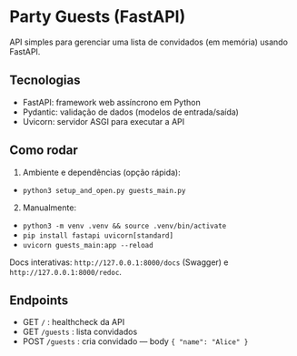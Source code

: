 # Party Guests (FastAPI)

API simples para gerenciar uma lista de convidados (em memória) usando FastAPI.

## Tecnologias
- FastAPI: framework web assíncrono em Python
- Pydantic: validação de dados (modelos de entrada/saída)
- Uvicorn: servidor ASGI para executar a API

## Como rodar
1) Ambiente e dependências (opção rápida):
- `python3 setup_and_open.py guests_main.py`

2) Manualmente:
- `python3 -m venv .venv && source .venv/bin/activate`
- `pip install fastapi uvicorn[standard]`
- `uvicorn guests_main:app --reload`

Docs interativas: `http://127.0.0.1:8000/docs` (Swagger) e `http://127.0.0.1:8000/redoc`.

## Endpoints
- GET `/` : healthcheck da API
- GET `/guests` : lista convidados
- POST `/guests` : cria convidado — body `{ "name": "Alice" }`
